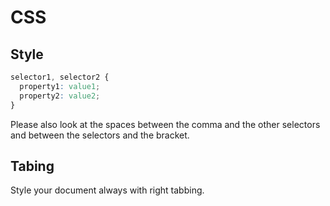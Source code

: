 # CSS
## Style

```CSS
selector1, selector2 {
  property1: value1;
  property2: value2;
}
```
Please also look at the spaces between the comma and the other selectors and between the selectors and the bracket.

## Tabing
Style your document always with right tabbing.

